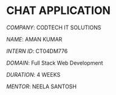 # CHAT APPLICATION

*COMPANY*: CODTECH IT SOLUTIONS

*NAME*: AMAN KUMAR

*INTERN ID*: CT04DM776

*DOMAIN*: Full Stack Web Development

*DURATION*: 4 WEEKS

*MENTOR*: NEELA SANTOSH
